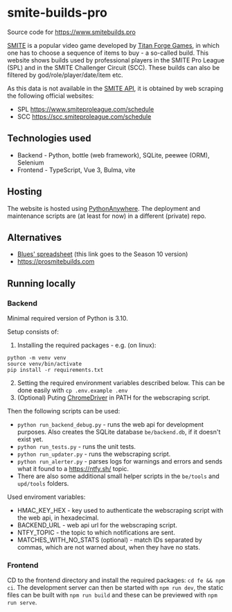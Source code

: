 # smite-builds-pro
Source code for https://www.smitebuilds.pro

[SMITE](https://www.smitegame.com) is a popular video game developed by [Titan Forge Games](https://www.titanforgegames.com/), in which one has to choose a sequence of items to buy - a so-called build. This website shows builds used by professional players in the SMITE Pro League (SPL) and in the SMITE Challenger Circuit (SCC). These builds can also be filtered by god/role/player/date/item etc.

As this data is not available in the [SMITE API](https://webcdn.hirezstudios.com/hirez-studios/legal/smite-api-developer-guide.pdf), it is obtained by web scraping the following official websites:
- SPL https://www.smiteproleague.com/schedule
- SCC https://scc.smiteproleague.com/schedule


## Technologies used
- Backend - Python, bottle (web framework), SQLite, peewee (ORM), Selenium
- Frontend - TypeScript, Vue 3, Bulma, vite

## Hosting
The website is hosted using [PythonAnywhere](https://www.pythonanywhere.com). The deployment and maintenance scripts are (at least for now) in a different (private) repo.

## Alternatives
- [Blues' spreadsheet](https://docs.google.com/spreadsheets/d/1W9mQkedMvYLUMt9sPs8zwRr75aaOUNf02FeoRFvoDao/edit#gid=385314662) (this link goes to the Season 10 version)
- https://prosmitebuilds.com

## Running locally

### Backend
Minimal required version of Python is 3.10.

Setup consists of:
1. Installing the required packages - e.g. (on linux):
```
python -m venv venv
source venv/bin/activate
pip install -r requirements.txt
```
2. Setting the required environment variables described below. This can be done easily with `cp .env.example .env`
3. (Optional) Puting [ChromeDriver](https://chromedriver.chromium.org) in PATH for the webscraping script.

Then the following scripts can be used:
- `python run_backend_debug.py` - runs the web api for development purposes. Also creates the SQLite database `be/backend.db`, if it doesn't exist yet.
- `python run_tests.py` - runs the unit tests.
- `python run_updater.py` - runs the webscraping script.
- `python run_alerter.py` - parses logs for warnings and errors and sends what it found to a https://ntfy.sh/ topic.
- There are also some additional small helper scripts in the `be/tools` and `upd/tools` folders.

Used enviroment variables:
- HMAC_KEY_HEX - key used to authenticate the webscraping script with the web api, in hexadecimal.
- BACKEND_URL - web api url for the webscraping script.
- NTFY_TOPIC - the topic to which notifications are sent.
- MATCHES_WITH_NO_STATS (optional) - match IDs separated by commas, which are not warned about, when they have no stats.

### Frontend
CD to the frontend directory and install the required packages: `cd fe && npm ci`. The development server can then be started with `npm run dev`, the static files can be built with `npm run build` and these can be previewed with `npm run serve`.
